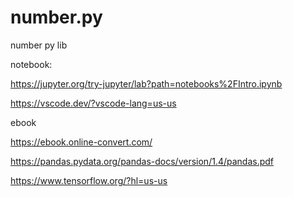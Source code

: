 # number.py
number py lib

notebook:


https://jupyter.org/try-jupyter/lab?path=notebooks%2FIntro.ipynb

https://vscode.dev/?vscode-lang=us-us

ebook


https://ebook.online-convert.com/


https://pandas.pydata.org/pandas-docs/version/1.4/pandas.pdf

https://www.tensorflow.org/?hl=us-us
